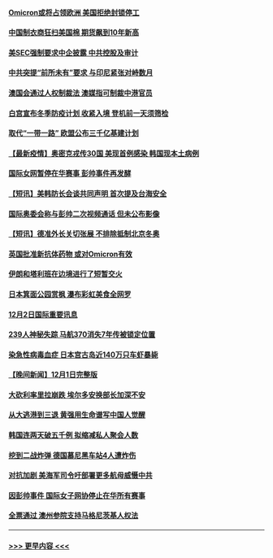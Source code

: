 #### [Omicron或将占领欧洲 美国拒绝封锁停工](../pages/prog202/a103283674.md?t=12030950) 
#### [中国制衣商狂扫美国棉 期货飙到10年新高](../pages/prog202/a103283551.md?t=12030950) 
#### [美SEC强制要求中企披露 中共控股及审计](../pages/prog202/a103283563.md?t=12030950) 
#### [中共突提“前所未有”要求 与印尼紧张对峙数月](../pages/prog202/a103283587.md?t=12030950) 
#### [澳国会通过人权制裁法 澳媒指可制裁中港官员](../pages/prog202/a103283455.md?t=12030950) 
#### [白宫宣布冬季防疫计划 收紧入境 登机前一天须筛检](../pages/prog202/a103283330.md?t=12030950) 
#### [取代“一带一路” 欧盟公布三千亿基建计划](../pages/prog202/a103283442.md?t=12030950) 
#### [【最新疫情】奥密克戎传30国 美现首例感染 韩国现本土病例](../pages/prog202/a103283421.md?t=12030950) 
#### [国际女网暂停在华赛事 彭帅事件再发酵](../pages/prog202/a103283399.md?t=12030950) 
#### [【短讯】美韩防长会谈共同声明 首次提及台海安全](../pages/prog202/a103283397.md?t=12030950) 
#### [国际奥委会称与彭帅二次视频通话 但未公布影像](../pages/prog202/a103283364.md?t=12030950) 
#### [【短讯】德准外长关切张展 不排除抵制北京冬奥](../pages/prog202/a103283361.md?t=12030950) 
#### [英国批准新抗体药物 或对Omicron有效](../pages/prog202/a103283194.md?t=12030950) 
#### [伊朗和塔利班在边境进行了短暂交火](../pages/prog202/a103283212.md?t=12030950) 
#### [日本箕面公园赏枫 瀑布彩虹美食全网罗](../pages/prog202/a103283163.md?t=12030950) 
#### [12月2日国际重要讯息](../pages/prog202/a103283159.md?t=12030950) 
#### [239人神秘失踪 马航370消失7年传被锁定位置](../pages/prog202/a103283103.md?t=12030950) 
#### [染急性病毒血症 日本宫古岛近140万只车虾暴毙](../pages/prog202/a103283039.md?t=12030950) 
#### [【晚间新闻】12月1日完整版](../pages/prog202/a103282922.md?t=12030950) 
#### [大砍利率里拉崩跌 埃尔多安换部长加深不安](../pages/prog202/a103282955.md?t=12030950) 
#### [从大逃港到三退 黄强用生命谱写中国人觉醒](../pages/prog202/a103281774.md?t=12030950) 
#### [韩国连两天破五千例 拟缩减私人聚会人数](../pages/prog202/a103282921.md?t=12030950) 
#### [挖到二战炸弹 德国慕尼黑车站4人遭炸伤](../pages/prog202/a103282859.md?t=12030950) 
#### [对抗加剧 美海军司令吁部署更多航母威慑中共](../pages/prog202/a103282771.md?t=12030950) 
#### [因彭帅事件 国际女子网协停止在华所有赛事](../pages/prog202/a103282769.md?t=12030950) 
#### [全票通过 澳州参院支持马格尼茨基人权法](../pages/prog202/a103282730.md?t=12030950) 

----
#### [ >>> 更早内容 <<< ](../indexes/prog202-earlier.md)
